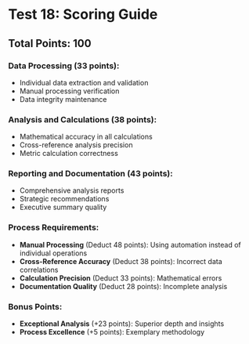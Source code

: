 # Test 18: Scoring Guide

## Total Points: 100

### Data Processing (33 points):
- Individual data extraction and validation
- Manual processing verification
- Data integrity maintenance

### Analysis and Calculations (38 points):  
- Mathematical accuracy in all calculations
- Cross-reference analysis precision
- Metric calculation correctness

### Reporting and Documentation (43 points):
- Comprehensive analysis reports
- Strategic recommendations
- Executive summary quality

### Process Requirements:
- **Manual Processing** (Deduct 48 points): Using automation instead of individual operations
- **Cross-Reference Accuracy** (Deduct 38 points): Incorrect data correlations  
- **Calculation Precision** (Deduct 33 points): Mathematical errors
- **Documentation Quality** (Deduct 28 points): Incomplete analysis

### Bonus Points:
- **Exceptional Analysis** (+23 points): Superior depth and insights
- **Process Excellence** (+5 points): Exemplary methodology
